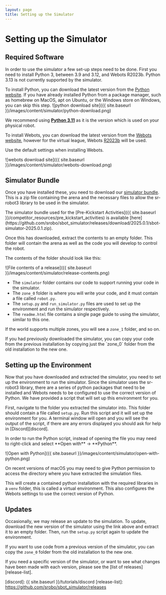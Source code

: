 ```yaml
---
layout: page
title: Setting up the Simulator
---
```


Setting up the Simulator
========================

## Required Software

In order to use the simulator a few set-up steps need to be done.
First you need to install Python 3, between 3.9 and 3.12, and Webots R2023b.
Python 3.13 is not currently supported by the simulator.

To install Python, you can download the latest version from the [Python website](https://www.python.org/downloads/). If you have already installed Python from a package manager, such as homebrew on MacOS, apt on Ubuntu, or the Windows store on Windows, you can skip this step.
![python download site]({{ site.baseurl }}/images/content/simulator/python-download.png)

We recommend using [**Python 3.11**](https://www.python.org/downloads/release/python-3119/) as it is the version which is used on your physical robot.

To install Webots, you can download the latest version from the [Webots website](https://cyberbotics.com/#download), however for the virtual league, Webots [R2023b](https://github.com/cyberbotics/webots/releases/tag/R2023b) will be used.

Use the default settings when installing Webots.


![webots download site]({{ site.baseurl }}/images/content/simulator/webots-download.png)


## Simulator Bundle

Once you have installed these, you need to download our [simulator bundle](https://github.com/srobo/sbot_simulator/releases/download/2025.1.1/sbot-simulator-2025.1.1.zip).
This is a zip file containing the arena and the necessary files to allow the sr-robot3 library to be used in the simulator.

<div class="info" markdown="1">
The simulator bundle used for the [Pre-Kickstart Activities]({{ site.baseurl }}/competitor_resources/pre_kickstart_activities) is available [here](https://github.com/srobo/sbot_simulator/releases/download/2025.0.1/sbot-simulator-2025.0.1.zip).
</div>

Once this has downloaded, extract the contents to an empty folder.
This folder will contain the arena as well as the code you will develop to control the robot.

<div class="info" markdown="1">
The contents of the folder should look like this:

![File contents of a release]({{ site.baseurl }}/images/content/simulator/release-contents.png)
</div>

- The `simulator` folder contains our code to support running your code in the simulator.
- The `zone_0` folder is where you will write your code, and it must contain a file called `robot.py`.
- The `setup.py` and `run_simulator.py` files are used to set up the environment and run the simulator respectively.
- The `readme.html` file contains a single page guide to using the simulator, similar to this one.

If the world supports multiple zones, you will see a `zone_1` folder, and so on.

<div class="info" markdown="1">
If you had previously downloaded the simulator, you can copy your code from the previous installation by copying just the `zone_0` folder from the old installation to the new one.
</div>

## Setting up the Environment

Now that you have downloaded and extracted the simulator, you need to set up the environment to run the simulator.
Since the simulator uses the sr-robot3 library, there are a series of python packages that need to be installed and Webots needs to be configured to use the correct version of Python.
We have provided a script that will set up this environment for you.

First, navigate to the folder you extracted the simulator into. This folder should contain a file called `setup.py`.
Run this script and it will set up the environment for you.
A terminal window will open and you will see the output of the script, if there are any errors displayed you should ask for help in [Discord][discord].

<div class="info" markdown="1">
In order to run the Python script, instead of opening the file you may need to right-click and select **Open with** &rarr; **Python**.

![Open with Python]({{ site.baseurl }}/images/content/simulator/open-with-python.png)
</div>

<div class="info">
On recent versions of macOS you may need to give Python permission to access the directory where you have extracted the simulation files.
</div>

This will create a contained python installation with the required libraries in a `venv` folder, this is called a virtual environment.
This also configures the Webots settings to use the correct version of Python.

## Updates

Occasionally, we may release an update to the simulation.
To update, download the new version of the simulator using the link above and extract it to an empty folder.
Then, run the `setup.py` script again to update the environment.

If you want to use code from a previous version of the simulator, you can copy the `zone_0` folder from the old installation to the new one.

If you need a specific version of the simulator, or want to see what changes have been made with each version, please see the [list of releases][release-list].

[discord]: {{ site.baseurl }}/tutorials/discord
[release-list]: https://github.com/srobo/sbot_simulator/releases
